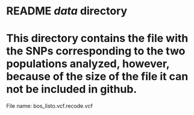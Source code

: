 # README *data* directory
# This directory contains the file with the SNPs corresponding to the two populations analyzed, however, because of the size of the file it can not be included in github.

File name: bos_listo.vcf.recode.vcf
